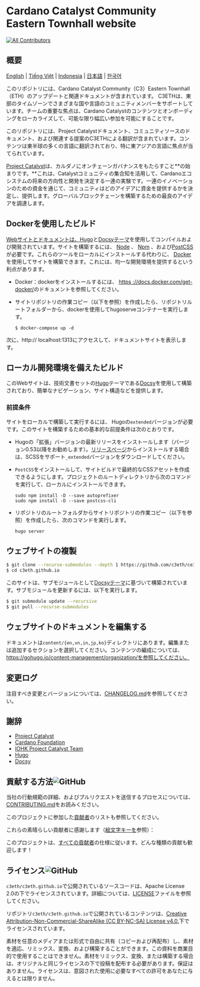 # Cardano Catalyst Community Eastern Townhall website

<!-- ALL-CONTRIBUTORS-BADGE:START - Do not remove or modify this section -->
[![All Contributors](https://img.shields.io/badge/all_contributors-1-orange.svg?style=flat-square)](#contributors-)
<!-- ALL-CONTRIBUTORS-BADGE:END -->

## 概要

[English](/README/en/README.md) | [Tiếng Việt](/README/vi/README.md) | [Indonesia](/README/id/README.md) | [日本語](/README/ja/README.md) | [한국어](/README/ko/README.md)

このリポジトリには、Cardano Catalyst Community（C3）Eastern Townhall（ETH）のアップデートと関連ドキュメントが含まれています。 C3ETHは、東部のタイムゾーンでさまざまな国や言語のコミュニティメンバーをサポートしています。チームの重要な焦点は、Cardano Catalystのコンテンツとオンボーディングをローカライズして、可能な限り幅広い参加を可能にすることです。

このリポジトリには、Project Catalystドキュメント、コミュニティソースのドキュメント、および関連する提案のC3ETHによる翻訳が含まれています。コンテンツは東半球の多くの言語に翻訳されており、特に東アジアの言語に焦点が当てられています。

[Project Catalyst](https://cardano.ideascale.com/)は、カルダノにオンチェーンガバナンスをもたらすこと**の始まりです。**これは、Catalystコミュニティの集合知を活用して、Cardanoエコシステムの将来の方向性と開発を決定する一連の実験です。一連のイノベーションのための資金を通じて、コミュニティはどのアイデアに資金を提供するかを決定し、提供します。グローバルブロックチェーンを構築するための最良のアイデアを調達します。

## Dockerを使用したビルド

[Webサイトとドキュメントは、Hugo](https://gohugo.io/)と[Docsyテーマ](https://www.docsy.dev/)を使用してコンパイルおよび開発されています。サイトを構築するには、 [Node](https://nodejs.org/en/) 、 [Npm](https://www.npmjs.com/) 、および[PostCSS](https://postcss.org/)が必要です。これらのツールをローカルにインストールする代わりに、 [Docker](https://docs.docker.com/get-started/overview/)を使用してサイトを構築できます。これには、均一な開発環境を提供するという利点があります。

- Docker：dockerをインストールするには、 [https ://docs.docker.com/get-docker/](https://docs.docker.com/get-docker/)のドキュメントを参照してください。

- サイトリポジトリの作業コピー（以下を参照）を作成したら、リポジトリルートフォルダーから、dockerを使用してhugoserveコンテナーを実行します。

    ```
    $ docker-compose up -d
    ```

次に、http:// localhost:1313にアクセスして、ドキュメントサイトを表示します。

## ローカル開発環境を備えたビルド

このWebサイトは、技術文書セットの[Hugo](https://www.docsy.dev/)テーマである[Docsy](https://gohugo.io/)を使用して構築されており、簡単なナビゲーション、サイト構造などを提供します。

### 前提条件

サイトをローカルで構築して実行するには、 <a>Hugoの</a><code>extended</code>バージョンが必要です。このサイトを構築するための基本的な前提条件は次のとおりです。

- Hugoの「拡張」バージョンの最新リリースをインストールします（バージョン0.53以降をお勧めします）。[リリースページ](https://github.com/gohugoio/hugo/releases)からインストールする場合は、SCSSをサポート`_extended`バージョンをダウンロードしてください。

- `PostCSS`をインストールして、サイトビルドで最終的なCSSアセットを作成できるようにします。プロジェクトのルートディレクトリから次のコマンドを実行して、ローカルにインストールできます。

    ```
    sudo npm install -D --save autoprefixer
    sudo npm install -D --save postcss-cli
    ```

- リポジトリのルートフォルダからサイトリポジトリの作業コピー（以下を参照）を作成したら、次のコマンドを実行します。

    ```
    hugo server
    ```

## ウェブサイトの複製

```bash
$ git clone --recurse-submodules --depth 1 https://github.com/c3eth/ce3th.github.io
$ cd c3eth.github.io
```

このサイトは、サブモジュールとして[Docsyテーマ](https://www.docsy.dev/)に基づいて構築されています。サブモジュールを更新するには、以下を実行します。

```bash
$ git submodule update --recursive
$ git pull --recurse-submodules
```

## ウェブサイトのドキュメントを編集する

ドキュメントは`content/{en,vn,in,jp,ko}`ディレクトリにあります。編集または追加するセクションを選択してください。コンテンツの編成については、https://gohugo.io/content-management/organization/を参照してください。

## 変更ログ

注目すべき変更とバージョンについては、[CHANGELOG.md](CHANGELOG.md)を参照してください。

## 謝辞

- [Project Catalyst](https://cardano.ideascale.com/)
- [Cardano Foundation](https://cardanofoundation.org/)
- [IOHK Project Catalyst Team](https://iohk.io/)
- [Hugo](https://gohugo.io/)
- [Docsy](https://www.docsy.dev/)

## 貢献する方法![GitHub](https://img.shields.io/github/contributors/c3eth/c3eth.github.io)

当社の行動規範の詳細、およびプルリクエストを送信するプロセスについては、 [CONTRIBUTING.md](/README/ja/CONTRIBUTING.md)をお読みください。

このプロジェクトに参加した[貢献者](https://github.com/c3eth/c3eth.github.io/graphs/contributors)のリストも参照してください。

これらの素晴らしい貢献者に感謝します（[絵文字キーを](https://allcontributors.org/docs/en/emoji-key)参照）：

<!-- ALL-CONTRIBUTORS-LIST:START - Do not remove or modify this section -->

<!-- ALL-CONTRIBUTORS-LIST:END -->

このプロジェクトは、[すべての貢献者](https://github.com/all-contributors/all-contributors)の仕様に従います。どんな種類の貢献も歓迎します！

## ライセンス![GitHub](https://img.shields.io/github/license/c3eth/c3eth.github.io)

`c3eth/c3eth.github.io`で公開されているソースコードは、Apache License 2.0の下でライセンスされています。詳細については、[LICENSE](https://github.com/c3eth/c3eth.github.io/main/LICENSE.md)ファイルを参照してください。

リポジトリ`c3eth/c3eth.github.io`で公開されているコンテンツは、[Creative Attribution-Non-Commercial-ShareAlike (CC BY-NC-SA) License v4.0.](https://creativecommons.org/licenses/by-nc-sa/4.0/)下でライセンスされています。

素材を任意のメディアまたは形式で自由に共有（コピーおよび再配布）し、素材を適応、リミックス、変換、および構築することができます。この資料を商業目的で使用することはできません。素材をリミックス、変換、または構築する場合は、オリジナルと同じライセンスの下で投稿を配布する必要があります。保証はありません。ライセンスは、意図された使用に必要なすべての許可をあなたに与えるとは限りません。
